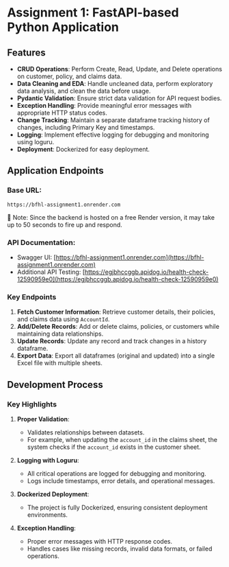 # Assignment 1: FastAPI-based Python Application

## Features
- **CRUD Operations**: Perform Create, Read, Update, and Delete operations on customer, policy, and claims data.
- **Data Cleaning and EDA**: Handle uncleaned data, perform exploratory data analysis, and clean the data before usage.
- **Pydantic Validation**: Ensure strict data validation for API request bodies.
- **Exception Handling**: Provide meaningful error messages with appropriate HTTP status codes.
- **Change Tracking**: Maintain a separate dataframe tracking history of changes, including Primary Key and timestamps.
- **Logging**: Implement effective logging for debugging and monitoring using loguru.
- **Deployment**: Dockerized for easy deployment.

## Application Endpoints
### Base URL:
```
https://bfhl-assignment1.onrender.com
```
🚧 Note: Since the backend is hosted on a free Render version, it may take up to 50 seconds to fire up and respond.

### API Documentation:
- Swagger UI: [https://bfhl-assignment1.onrender.com](https://bfhl-assignment1.onrender.com)
- Additional API Testing: [https://egjbhccggb.apidog.io/health-check-12590959e0](https://egjbhccggb.apidog.io/health-check-12590959e0)

### Key Endpoints
1. **Fetch Customer Information**: Retrieve customer details, their policies, and claims data using `AccountId`.
2. **Add/Delete Records**: Add or delete claims, policies, or customers while maintaining data relationships.
3. **Update Records**: Update any record and track changes in a history dataframe.
4. **Export Data**: Export all dataframes (original and updated) into a single Excel file with multiple sheets.

## Development Process
### Key Highlights
1. **Proper Validation**:
   - Validates relationships between datasets.
   - For example, when updating the `account_id` in the claims sheet, the system checks if the `account_id` exists in the customer sheet.

2. **Logging with Loguru**:
   - All critical operations are logged for debugging and monitoring.
   - Logs include timestamps, error details, and operational messages.

3. **Dockerized Deployment**:
   - The project is fully Dockerized, ensuring consistent deployment environments.

4. **Exception Handling**:
   - Proper error messages with HTTP response codes.
   - Handles cases like missing records, invalid data formats, or failed operations.
